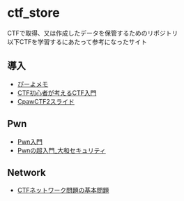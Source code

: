 # ctf_store
CTFで取得、又は作成したデータを保管するためのリポジトリ  
以下CTFを学習するにあたって参考になったサイト

## 導入
- [ぴーよメモ](https://t.co/5lqgbIkG59)  
- [CTF初心者が考えるCTF入門](https://kinako-mochimochi.hatenablog.com/entry/2019/02/20/131937)  
- [CpawCTF2スライド](https://ctf2.cpaw.site/#!/about)  

## Pwn
- [Pwn入門](https://qiita.com/GmS944y/items/2973b380d8268b797242)  
- [Pwnの超入門_大和セキュリティ](https://www.slideshare.net/ssuserbcacc5/pwn-20180325)  

## Network
- [CTFネットワーク問題の基本問題](https://tomonori4565.hatenablog.com/entry/2018/10/19/152215)  
